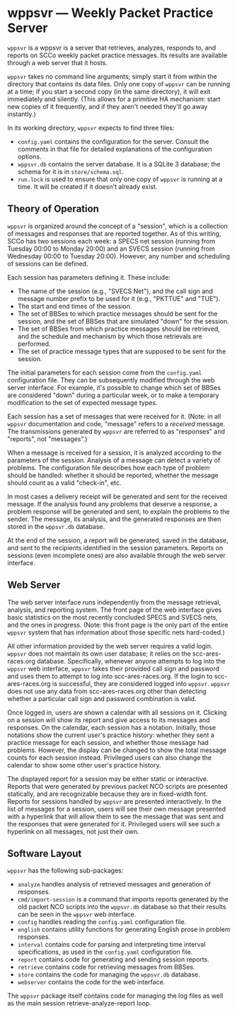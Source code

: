 # wppsvr — Weekly Packet Practice Server

`wppsvr` is a wppsvr is a server that retrieves, analyzes, responds to, and
reports on SCCo weekly packet practice messages.  Its results are available
through a web server that it hosts.

`wppsvr` takes no command line arguments; simply start it from within the
directory that contains its data files.  Only one copy of `wppsvr` can be
running at a time; if you start a second copy (in the same directory), it will
exit immediately and silently.  (This allows for a primitive HA mechanism:
start new copies of it frequently, and if they aren't needed they'll go away
instantly.)

In its working directory, `wppsvr` expects to find three files:

* `config.yaml` contains the configuration for the server.  Consult the comments
  in that file for detailed explanations of the configuration options.
* `wppsvr.db` contains the server database.  It is a SQLite 3 database; the
  schema for it is in `store/schema.sql`.
* `run.lock` is used to ensure that only one copy of `wppsvr` is running at a
  time.  It will be created if it doesn't already exist.

## Theory of Operation

`wppsvr` is organized around the concept of a "session", which is a collection
of messages and responses that are reported together.  As of this writing,
SCCo has two sessions each week: a SPECS net session (running from Tuesday 00:00
to Monday 20:00) and an SVECS session (running from Wednesday 00:00 to Tuesday
20:00).  However, any number and scheduling of sessions can be defined.

Each session has parameters defining it.  These include:

* The name of the session (e.g., "SVECS Net"), and the call sign and message
  number prefix to be used for it (e.g., "PKTTUE" and "TUE").
* The start and end times of the session.
* The set of BBSes to which practice messages should be sent for the session,
  and the set of BBSes that are simulated "down" for the session.
* The set of BBSes from which practice messages should be retrieved, and the
  schedule and mechanism by which those retrievals are performed.
* The set of practice message types that are supposed to be sent for the
  session.

The initial parameters for each session come from the `config.yaml`
configuration file.  They can be subsequently modified through the web server
interface.  For example, it's possible to change which set of BBSes are
considered "down" during a particular week, or to make a temporary modification
to the set of expected message types.

Each session has a set of messages that were received for it.  (Note: in all
`wppsvr` documentation and code, "message" refers to a *received* message.
The transmissions generated by `wppsvr` are referred to as "responses" and
"reports", not "messages".)

When a message is received for a session, it is analyzed according to the
parameters of the session.  Analysis of a message can detect a variety of
problems.  The configuration file describes how each type of problem should be
handled:  whether it should be reported, whether the message should count as a
valid "check-in", etc.

In most cases a delivery receipt will be generated and sent for the received
message.  If the analysis found any problems that deserve a response, a problem
response will be generated and sent, to explain the problems to the sender.  The
message, its analysis, and the generated responses are then stored in the
`wppsvr.db` database.

At the end of the session, a report will be generated, saved in the database,
and sent to the recipients identified in the session parameters.  Reports on
sessions (even incomplete ones) are also available through the web server
interface.

## Web Server

The web server interface runs independently from the message retrieval,
analysis, and reporting system.  The front page of the web interface gives basic
statistics on the most recently concluded SPECS and SVECS nets, and the ones in
progress.  (Note: this front page is the only part of the entire `wppsvr`
system that has information about those specific nets hard-coded.)

All other information provided by the web server requires a valid login.
`wppsvr` does not maintain its own user database; it relies on the
scc-ares-races.org database.  Specifically, whenever anyone attempts to log into
the `wppsvr` web interface, `wppsvr` takes their provided call sign and password
and uses them to attempt to log into scc-ares-races.org.  If the login to
scc-ares-races.org is successful, they are considered logged into `wppsvr`.
`wppsvr` does not use any data from scc-ares-races.org other than detecting
whether a particular call sign and password combination is valid.

Once logged in, users are shown a calendar with all sessions on it.  Clicking on
a session will show its report and give access to its messages and responses.
On the calendar, each session has a notation.  Initially, those notations show
the current user's practice history:  whether they sent a practice message for
each session, and whether those message had problems.  However, the display can
be changed to show the total message counts for each session instead.
Privileged users can also change the calendar to show some other user's practice
history.

The displayed report for a session may be either static or interactive.  Reports
that were generated by previous packet NCO scripts are presented statically, and
are recognizable because they are in fixed-width font.  Reports for sessions
handled by `wppsvr` are presented interactively.  In the list of messages for a
session, users will see their own message presented with a hyperlink that will
allow them to see the message that was sent and the responses that were
generated for it.  Privileged users will see such a hyperlink on all messages,
not just their own.

## Software Layout

`wppsvr` has the following sub-packages:

* `analyze` handles analysis of retrieved messages and generation of responses.
* `cmd/import-session` is a command that imports reports generated by the old
  packet NCO scripts into the `wppsvr.db` database so that their results can be
  seen in the `wppsvr` web interface.
* `config` handles reading the `config.yaml` configuration file.
* `english` contains utility functions for generating English prose in problem
  responses.
* `interval` contains code for parsing and interpreting time interval
  specifications, as used in the `config.yaml` configuration file.
* `report` contains code for generating and sending session reports.
* `retrieve` contains code for retrieving messages from BBSes.
* `store` contains the code for managing the `wppsvr.db` database.
* `webserver` contains the code for the web interface.

The `wppsvr` package itself contains code for managing the log files as well as
the main session retrieve-analyze-report loop.
